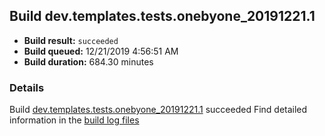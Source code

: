## Build dev.templates.tests.onebyone_20191221.1
- **Build result:** `succeeded`
- **Build queued:** 12/21/2019 4:56:51 AM
- **Build duration:** 684.30 minutes
### Details
Build [dev.templates.tests.onebyone_20191221.1](https://winappstudio.visualstudio.com/web/build.aspx?pcguid=a4ef43be-68ce-4195-a619-079b4d9834c2&builduri=vstfs%3a%2f%2f%2fBuild%2fBuild%2f32442) succeeded
Find detailed information in the [build log files]()
